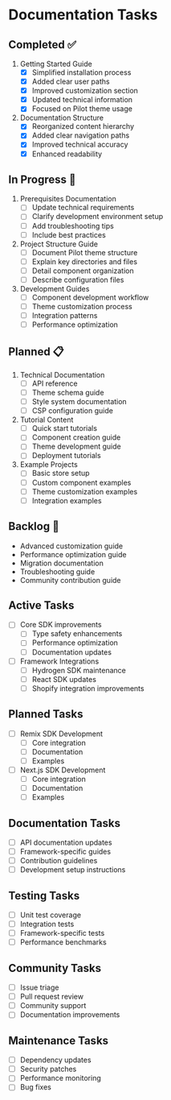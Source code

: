 # Documentation Tasks

## Completed ✅
1. Getting Started Guide
   - [x] Simplified installation process
   - [x] Added clear user paths
   - [x] Improved customization section
   - [x] Updated technical information
   - [x] Focused on Pilot theme usage

2. Documentation Structure
   - [x] Reorganized content hierarchy
   - [x] Added clear navigation paths
   - [x] Improved technical accuracy
   - [x] Enhanced readability

## In Progress 🔄
1. Prerequisites Documentation
   - [ ] Update technical requirements
   - [ ] Clarify development environment setup
   - [ ] Add troubleshooting tips
   - [ ] Include best practices

2. Project Structure Guide
   - [ ] Document Pilot theme structure
   - [ ] Explain key directories and files
   - [ ] Detail component organization
   - [ ] Describe configuration files

3. Development Guides
   - [ ] Component development workflow
   - [ ] Theme customization process
   - [ ] Integration patterns
   - [ ] Performance optimization

## Planned 📋
1. Technical Documentation
   - [ ] API reference
   - [ ] Theme schema guide
   - [ ] Style system documentation
   - [ ] CSP configuration guide

2. Tutorial Content
   - [ ] Quick start tutorials
   - [ ] Component creation guide
   - [ ] Theme development guide
   - [ ] Deployment tutorials

3. Example Projects
   - [ ] Basic store setup
   - [ ] Custom component examples
   - [ ] Theme customization examples
   - [ ] Integration examples

## Backlog 📝
- Advanced customization guide
- Performance optimization guide
- Migration documentation
- Troubleshooting guide
- Community contribution guide

## Active Tasks
- [ ] Core SDK improvements
  - [ ] Type safety enhancements
  - [ ] Performance optimization
  - [ ] Documentation updates

- [ ] Framework Integrations
  - [ ] Hydrogen SDK maintenance
  - [ ] React SDK updates
  - [ ] Shopify integration improvements

## Planned Tasks
- [ ] Remix SDK Development
  - [ ] Core integration
  - [ ] Documentation
  - [ ] Examples

- [ ] Next.js SDK Development
  - [ ] Core integration
  - [ ] Documentation
  - [ ] Examples

## Documentation Tasks
- [ ] API documentation updates
- [ ] Framework-specific guides
- [ ] Contribution guidelines
- [ ] Development setup instructions

## Testing Tasks
- [ ] Unit test coverage
- [ ] Integration tests
- [ ] Framework-specific tests
- [ ] Performance benchmarks

## Community Tasks
- [ ] Issue triage
- [ ] Pull request review
- [ ] Community support
- [ ] Documentation improvements

## Maintenance Tasks
- [ ] Dependency updates
- [ ] Security patches
- [ ] Performance monitoring
- [ ] Bug fixes 